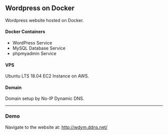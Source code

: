 ## Wordpress on Docker
Wordpress website hosted on Docker.

#### Docker Containers
- WordPress Service
- MySQL Database Service
- phpmyadmin Service

#### VPS
Ubuntu LTS 18.04 EC2 Instance on AWS.

#### Domain
Domain setup by No-IP Dynamic DNS.

------------

### Demo
Navigate to the website at: http://wdym.ddns.net/